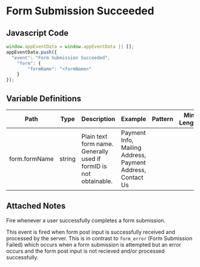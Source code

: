 # Form Submission Succeeded

### 

## Javascript Code
```js
window.appEventData = window.appEventData || [];
appEventData.push({
  "event": "Form Submission Succeeded",
    "form": {
        "formName": "<formName>"
    }
});
```

## Variable Definitions

|Path|Type|Description|Example|Pattern|Min Length|Max Length|Minimum|Maximum|Multiple Of|
| --- | --- | --- | --- | --- | --- | --- | --- | --- | --- |
|form.formName|string|Plain text form name. Generally used if formID is not obtainable. |Payment Info, Mailing Address, Payment Address, Contact Us|||||||

## Attached Notes

<p dir="auto">Fire whenever a user successfully completes a form submission.</p>
<p dir="auto">This event is fired when form post input is successfully received and processed by the server. This is in contrast to <code>form_error</code> (Form Submission Failed) which occurs when a form submission is attempted but an error occurs and the form post input is not recieved and/or processed successfully.</p>

